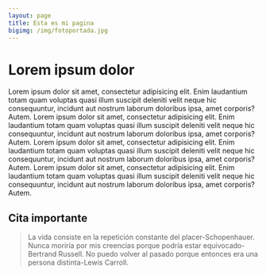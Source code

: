 ```yaml
---
layout: page
title: Esta es mi pagina
bigimg: /img/fotoportada.jpg
---
```


# Lorem ipsum dolor

Lorem ipsum dolor sit amet, consectetur adipisicing elit. Enim laudantium totam quam voluptas quasi illum suscipit deleniti velit neque hic consequuntur, incidunt aut nostrum laborum doloribus ipsa, amet corporis? Autem.
Lorem ipsum dolor sit amet, consectetur adipisicing elit. Enim laudantium totam quam voluptas quasi illum suscipit deleniti velit neque hic consequuntur, incidunt aut nostrum laborum doloribus ipsa, amet corporis? Autem.
Lorem ipsum dolor sit amet, consectetur adipisicing elit. Enim laudantium totam quam voluptas quasi illum suscipit deleniti velit neque hic consequuntur, incidunt aut nostrum laborum doloribus ipsa, amet corporis? Autem.
Lorem ipsum dolor sit amet, consectetur adipisicing elit. Enim laudantium totam quam voluptas quasi illum suscipit deleniti velit neque hic consequuntur, incidunt aut nostrum laborum doloribus ipsa, amet corporis? Autem.

## Cita importante

>La vida consiste en la repetición constante del placer-Schopenhauer.
>Nunca moriría por mis creencias porque podría estar equivocado-Bertrand Russell.
>No puedo volver al pasado porque entonces era una persona distinta-Lewis Carroll.
